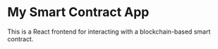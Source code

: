 # My Smart Contract App

This is a React frontend for interacting with a blockchain-based smart contract.